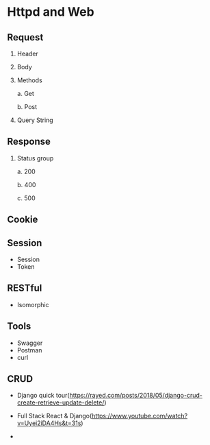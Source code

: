 # Httpd and Web

## Request

1. Header
2. Body
3. Methods

   a. Get

   b. Post

4. Query String

## Response

1. Status group

   a. 200

   b. 400

   c. 500

## Cookie

## Session 
- Session
- Token

## RESTful
- Isomorphic
	
## Tools

- Swagger
- Postman
- curl

## CRUD

- Django quick tour(https://rayed.com/posts/2018/05/django-crud-create-retrieve-update-delete/)

- Full Stack React & Django(https://www.youtube.com/watch?v=Uyei2iDA4Hs&t=31s)

-